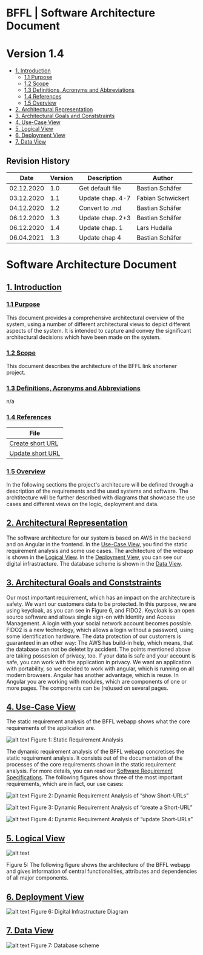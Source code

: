 BFFL | Software Architecture Document
======
Version 1.4
======

- [1. Introduction](#1-introduction)
  * [1.1 Purpose](#11-purpose)
  * [1.2 Scope](#12-scope)
  * [1.3 Definitions, Acronyms and Abbreviations](#13-definitions--acronyms-and-abbreviations)
  * [1.4 References](#14-references)
  * [1.5 Overview](#15-overview)
- [2. Architectural Representation](#2-architectural-representation)
- [3. Architectural Goals and Conststraints](#3-architectural-goals-and-conststraints)
- [4. Use-Case View](#4-use-case-view)
- [5. Logical View](#5-logical-view)
- [6. Deployment View](#6-deployment-view)
- [7. Data View](#7-data-view)

Revision History
-----

|    Date    | Version | Description      | Author            |
|------------|---------|------------------|-------------------|
| 02.12.2020 |   1.0   | Get default file | Bastian Schäfer   |
| 03.12.2020 |   1.1   | Update chap. 4-7 | Fabian Schwickert |
| 04.12.2020 |   1.2   | Convert to .md   | Bastian Schäfer   |
| 06.12.2020 |   1.3   | Update chap. 2+3 | Bastian Schäfer   |
| 06.12.2020 |   1.4   | Update chap. 1   | Lars Hudalla      |
| 06.04.2021 |   1.3   | Update chap 4    | Bastian Schäfer   |
 
# Software Architecture Document 
## [1. Introduction](#1-introduction)
### [1.1 Purpose](#11-purpose)
This document provides a comprehensive architectural overview of the system, using a number of different architectural views to depict different aspects of the system. It is intended to capture and convey the significant architectural decisions which have been made on the system.
### [1.2 Scope](#12-scope)
This document describes the architecture of the BFFL link shortener project. 
### [1.3 Definitions, Acronyms and Abbreviations](#13-definitions--acronyms-and-abbreviations)
n/a
### [1.4 References](#14-references)
|    File                                                                                           |
|---------------------------------------------------------------------------------------------------|
| [Create short URL](Planning/Requirements_Analysis/Dynamic/Create-URL/UC_Create-Link.md)           |
| [Update short URL](Planning/Requirements_Analysis/Dynamic/Update-URL/UC_Update-Link_22Okt2020.md) |
### [1.5 Overview](#15-overview)
In the following sections the project's architecure will be defined through a description of the requirements and the used systems and software. The archtitecture will be further described with diagrams that showcase the use cases and different views on the logic, deployment and data.
## [2. Architectural Representation](#2-architectural-representation)
The software architecture for our system is based on AWS in the backend and on Angular in the frontend.
In the [Use-Case View](#4-use-case-view), you find the static requirement analysis and some use cases.
The architecture of the webapp is shown in the [Logical View](#5-logical-view).
In the [Deployment View](#6-deployment-view), you can see our digital infrastracture.
The database scheme is shown in the [Data View](#7-data-view).

## [3. Architectural Goals and Conststraints](#3-architectural-goals-and-conststraints)
Our most important requirement, which has an impact on the architecture is safety. We want our customers data to be protected. In this purpose, we are using keycloak, as you can see in Figure 6, and FIDO2. Keycloak is an open source software and allows single sign-on with Identity and Access Management. A login with your social network account becomes possible. FIDO2 is a new technology, which allows a login without a password, using some identification hardware.
The data protection of our customers is guaranteed in an other way: The AWS has build-in help, which means, that the database can not be deletet by accident.
The points mentioned above are taking possesion of privacy, too. If your data is safe and your account is safe, you can work with the application in privacy.
We want an application with portability, so we decided to work with angular, which is running on all modern browsers. Angular has another advantage, which is reuse. In Angular you are working with modules, which are components of one or more pages. The components can be (re)used on several pages.

## [4. Use-Case View](#4-use-case-view)
The static requirement analysis of the BFFL webapp shows what the core requirements of the application are.

 ![alt text](./Pictures/Static%20Requirement%20Analysis.png?raw=true)
Figure 1: Static Requirement Analysis

The dynamic requirement analysis of the BFFL webapp concretises the static requirement analysis. It consists out of the documentation of the processes of the core requirements shown in the static requirement analysis. For more details, you can read our [Software Requirement Specifications](https://github.com/Krayaty/bffl/blob/master/Documentation/SRS.md). The following figures show three of the most important requirements, which are in fact, our use cases:

 ![alt text](./Pictures/Dynamic%20Requirement%20Analysis%20of%20show%20Short-URLs.png?raw=true)
Figure 2: Dynamic Requirement Analysis of “show Short-URLs”

![alt text](./Pictures/Dynamic%20Requirement%20Analysis%20of%20create%20a%20Short-URL.png?raw=true)
Figure 3: Dynamic Requirement Analysis of “create a Short-URL”

 ![alt text](./Pictures/Dynamic%20Requirement%20Analysis%20of%20update%20Short-URLs.png?raw=true)
Figure 4: Dynamic Requirement Analysis of “update Short-URLs”

## [5. Logical View](#5-logical-view)
![alt text](./Pictures/Logical%20View.png?raw=true)

Figure 5: The following figure shows the architecture of the BFFL webapp and gives information of central functionalities, attributes and dependencies of all major components.

## [6. Deployment View](#6-deployment-view)
 ![alt text](./Pictures/Digital%20Infrastructure%20Diagram.png?raw=true)
Figure 6: Digital Infrastructure Diagram

## [7. Data View](#7-data-view)
 ![alt text](./Pictures/DB%20Schema.png?raw=true)
Figure 7: Database scheme
